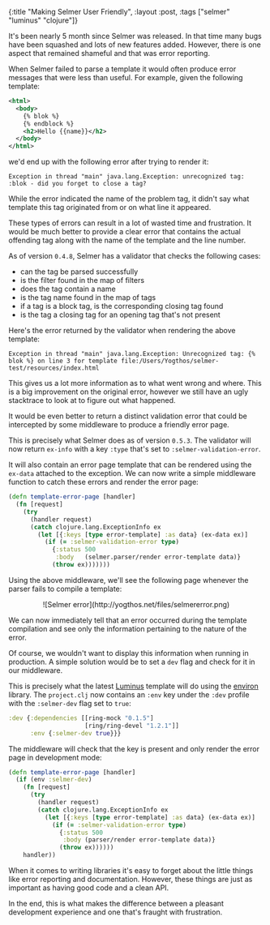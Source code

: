 {:title "Making Selmer User Friendly",
 :layout :post,
 :tags ["selmer" "luminus" "clojure"]}

It's been nearly 5 month since Selmer was released. In that time many bugs have been squashed and lots of new features added. However, there is one aspect that remained shameful and that was error reporting.

When Selmer failed to parse a template it would often produce error messages that were less than useful. For example, given the following template:

```xml
<html>
  <body>
    {% blok %}
    {% endblock %}
    <h2>Hello {{name}}</h2>
  </body>
</html>
```

we'd end up with the following error after trying to render it:

```
Exception in thread "main" java.lang.Exception: unrecognized tag: :blok - did you forget to close a tag?
```

While the error indicated the name of the problem tag, it didn't say what template this tag originated from or on what line it appeared.

These types of errors can result in a lot of wasted time and frustration. It would be much better to provide a clear error that contains the actual offending tag along with the name of the template and the line number.

As of version `0.4.8`, Selmer has a validator that checks the following cases:

* can the tag be parsed successfully
* is the filter found in the map of filters
* does the tag contain a name
* is the tag name found in the map of tags
* if a tag is a block tag, is the corresponding closing tag found
* is the tag a closing tag for an opening tag that's not present

Here's the error returned by the validator when rendering the above template:

```
Exception in thread "main" java.lang.Exception: Unrecognized tag: {% blok %} on line 3 for template file:/Users/Yogthos/selmer-test/resources/index.html
```

This gives us a lot more information as to what went wrong and where. This is a big improvement on the original error, however we still have an ugly stacktrace to look at to figure out what happened.

It would be even better to return a distinct validation error that could be intercepted by some middleware to produce a friendly error page.

This is precisely what Selmer does as of version `0.5.3`. The validator will now return `ex-info` with a key `:type` that's set to `:selmer-validation-error`.

It will also contain an error page template that can be rendered using the `ex-data` attached to the exception. We can now write a simple middleware function to catch these errors and render the error page:

```clojure
(defn template-error-page [handler]
  (fn [request]
    (try
      (handler request)
      (catch clojure.lang.ExceptionInfo ex
        (let [{:keys [type error-template] :as data} (ex-data ex)]
          (if (= :selmer-validation-error type)
            {:status 500
             :body   (selmer.parser/render error-template data)}
            (throw ex)))))))
```

Using the above middleware, we'll see the following page whenever the parser fails to compile a template:

<center>
![Selmer error](http://yogthos.net/files/selmererror.png)
</center>

We can now immediately tell that an error occurred during the template compilation and see only the information pertaining to the nature of the error.

Of course, we wouldn't want to display this information when running in production. A simple solution would be to set a `dev` flag and check for it in our middleware.

This is precisely what the latest [Luminus](http://www.luminusweb.net/) template will do using the [environ](https://github.com/weavejester/environ) library. The `project.clj` now contains an `:env` key under the `:dev` profile with the `:selmer-dev` flag set to `true`:

```clojure
:dev {:dependencies [[ring-mock "0.1.5"]
                     [ring/ring-devel "1.2.1"]]
      :env {:selmer-dev true}}}
```

The middleware will check that the key is present and only render the error page in development mode:

```clojure
(defn template-error-page [handler]
  (if (env :selmer-dev)
    (fn [request]
      (try
        (handler request)
        (catch clojure.lang.ExceptionInfo ex
          (let [{:keys [type error-template] :as data} (ex-data ex)]
            (if (= :selmer-validation-error type)
              {:status 500
               :body (parser/render error-template data)}
              (throw ex))))))
    handler))
```

When it comes to writing libraries it's easy to forget about the little things like error reporting and documentation. However, these things are just as important as having good code and a clean API. 

In the end, this is what makes the difference between a pleasant development experience and one that's fraught with frustration.

